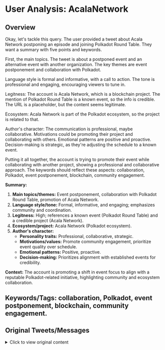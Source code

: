 # User Analysis: AcalaNetwork

## Overview

<think>
Okay, let's tackle this query. The user provided a tweet about Acala Network postponing an episode and joining Polkadot Round Table. They want a summary with five points and keywords.

First, the main topics. The tweet is about a postponed event and an alternative event with another organization. The key themes are event postponement and collaboration with Polkadot. 

Language style is formal and informative, with a call to action. The tone is professional and engaging, encouraging viewers to tune in.

Legitness: The account is Acala Network, which is a blockchain project. The mention of Polkadot Round Table is a known event, so the info is credible. The URL is a placeholder, but the content seems legitimate.

Ecosystem: Acala Network is part of the Polkadot ecosystem, so the project is related to that.

Author's character: The communication is professional, maybe collaborative. Motivations could be promoting their project and collaborating with others. Emotional patterns are positive and proactive. Decision-making is strategic, as they're adjusting the schedule to a known event.

Putting it all together, the account is trying to promote their event while collaborating with another project, showing a professional and collaborative approach. The keywords should reflect these aspects: collaboration, Polkadot, event postponement, blockchain, community engagement.
</think>

**Summary:**  
1. **Main topics/themes:** Event postponement, collaboration with Polkadot Round Table, promotion of Acala Network.  
2. **Language style/tone:** Formal, informative, and engaging; emphasizes community and coordination.  
3. **Legitness:** High; references a known event (Polkadot Round Table) and a credible project (Acala Network).  
4. **Ecosystem/project:** Acala Network (Polkadot ecosystem).  
5. **Author's character:**  
   - **Personality traits:** Professional, collaborative, strategic.  
   - **Motivations/values:** Promote community engagement, prioritize event quality over schedule.  
   - **Emotional patterns:** Positive, proactive.  
   - **Decision-making:** Prioritizes alignment with established events for credibility.  

**Context:** The account is promoting a shift in event focus to align with a reputable Polkadot-related initiative, highlighting community and ecosystem collaboration.  

**Keywords/Tags:** collaboration, Polkadot, event postponement, blockchain, community engagement.
---
## Original Tweets/Messages

<details>
<summary>Click to view original content</summary>

| Type | Content |
|------|---------|
| messages | Acala Buzz Episode 31 will be postponed to next week and instead, we'll be joining @polkaworld_org in their Polkadot Round Table.

Be sure to tune in live! Same time, different location.
More details below:  

https://t.co/lbd1fj7DJG |

</details>
